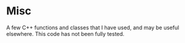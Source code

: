 # Misc

A few C++ functions and classes that I have used, and may be useful elsewhere. This code has not been fully tested.
